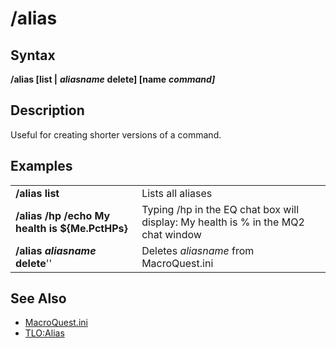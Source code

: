 # /alias

## Syntax

**/alias \[list \|** _**aliasname**_ **delete\] \[name** _**command\]**_

## Description

Useful for creating shorter versions of a command.

## Examples

|  |  |
| :--- | :--- |
| **/alias list** | Lists all aliases |
| **/alias /hp /echo My health is ${Me.PctHPs}** | Typing /hp in the EQ chat box will display: My health is % in the MQ2 chat window |
| **/alias** _**aliasname**_ **delete**'' | Deletes _aliasname_ from MacroQuest.ini |

## See Also

* [MacroQuest.ini](../../documentation/macroquest.ini.md)
* [TLO:Alias](../../data-types-and-top-level-objects/top-level-objects/tlo-alias.md)

